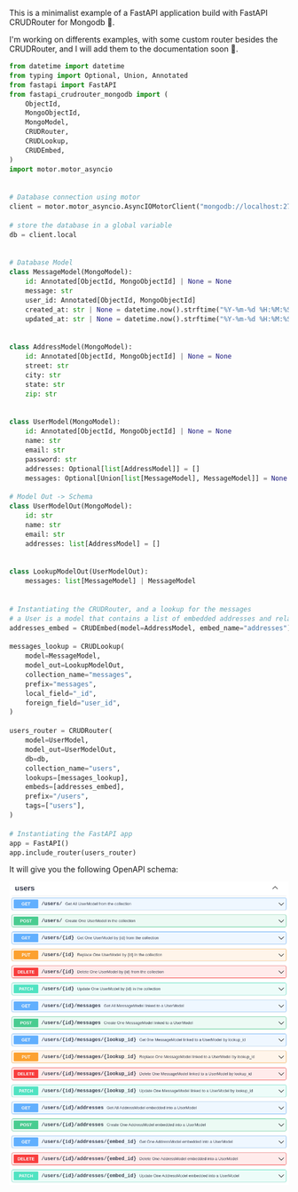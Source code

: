 
This is a minimalist example of a FastAPI application build with FastAPI CRUDRouter for Mongodb :seedling:.

I'm working on differents examples, with some custom router besides the CRUDRouter, and I will add them to the documentation soon :rocket:.

```py linenums="1"
from datetime import datetime
from typing import Optional, Union, Annotated
from fastapi import FastAPI
from fastapi_crudrouter_mongodb import (
    ObjectId,
    MongoObjectId,
    MongoModel,
    CRUDRouter,
    CRUDLookup,
    CRUDEmbed,
)
import motor.motor_asyncio


# Database connection using motor
client = motor.motor_asyncio.AsyncIOMotorClient("mongodb://localhost:27017/local")

# store the database in a global variable
db = client.local


# Database Model
class MessageModel(MongoModel):
    id: Annotated[ObjectId, MongoObjectId] | None = None
    message: str
    user_id: Annotated[ObjectId, MongoObjectId]
    created_at: str | None = datetime.now().strftime("%Y-%m-%d %H:%M:%S")
    updated_at: str | None = datetime.now().strftime("%Y-%m-%d %H:%M:%S")


class AddressModel(MongoModel):
    id: Annotated[ObjectId, MongoObjectId] | None = None
    street: str
    city: str
    state: str
    zip: str


class UserModel(MongoModel):
    id: Annotated[ObjectId, MongoObjectId] | None = None
    name: str
    email: str
    password: str
    addresses: Optional[list[AddressModel]] = []
    messages: Optional[Union[list[MessageModel], MessageModel]] = None

# Model Out -> Schema
class UserModelOut(MongoModel):
    id: str
    name: str
    email: str
    addresses: list[AddressModel] = []


class LookupModelOut(UserModelOut):
    messages: list[MessageModel] | MessageModel


# Instantiating the CRUDRouter, and a lookup for the messages
# a User is a model that contains a list of embedded addresses and related to multiple messages
addresses_embed = CRUDEmbed(model=AddressModel, embed_name="addresses")

messages_lookup = CRUDLookup(
    model=MessageModel,
    model_out=LookupModelOut,
    collection_name="messages",
    prefix="messages",
    local_field="_id",
    foreign_field="user_id",
)

users_router = CRUDRouter(
    model=UserModel,
    model_out=UserModelOut,
    db=db,
    collection_name="users",
    lookups=[messages_lookup],
    embeds=[addresses_embed],
    prefix="/users",
    tags=["users"],
)

# Instantiating the FastAPI app
app = FastAPI()
app.include_router(users_router)
```

It will give you the following OpenAPI schema:

![CRUDRouter OpenAPI schema](../assets/img/crud-router-full.png)

